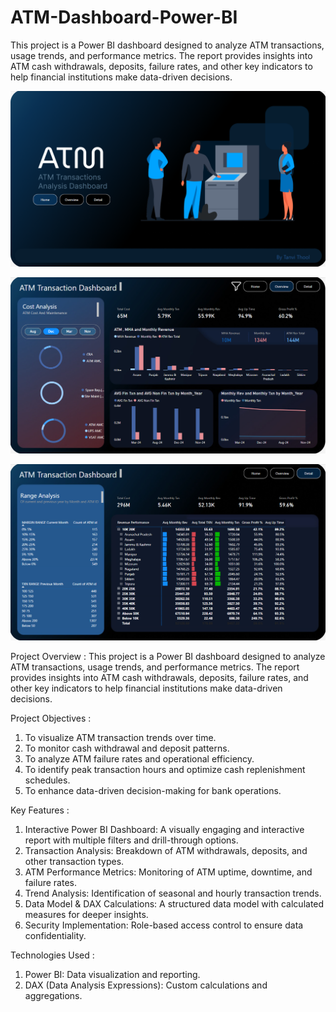 # ATM-Dashboard-Power-BI
This project is a Power BI dashboard designed to analyze ATM transactions, usage trends, and performance metrics. The report provides insights into ATM cash withdrawals, deposits, failure rates, and other key indicators to help financial institutions make data-driven decisions.

![image alt](https://github.com/Tanvi-1306/ATM-Analytics-Dashboard---Power-BI-/blob/d1c7d1474cf7a449ce4bf97cadb0115c73dc5618/Screenshot%20(76).png)

![image alt](https://github.com/Tanvi-1306/ATM-Analytics-Dashboard---Power-BI-/blob/7e3230911c39b5dba7a22e5450c2c1138ac38c44/Screenshot%20(77).png)

![image alt](https://github.com/Tanvi-1306/ATM-Analytics-Dashboard---Power-BI-/blob/40b2ec92d0d046f91ce70834fc92f1c25fcb4ef2/Screenshot%20(78).png)

 Project Overview :
This project is a Power BI dashboard designed to analyze ATM transactions, usage trends, and performance metrics. The report provides insights into ATM cash withdrawals, deposits, failure rates, and other key indicators to help financial institutions make data-driven decisions.

Project Objectives :
1. To visualize ATM transaction trends over time.
2. To monitor cash withdrawal and deposit patterns.
3. To analyze ATM failure rates and operational efficiency.
4. To identify peak transaction hours and optimize cash replenishment schedules.
5. To enhance data-driven decision-making for bank operations.

Key Features :
1. Interactive Power BI Dashboard: A visually engaging and interactive report with multiple filters and drill-through options.
2. Transaction Analysis: Breakdown of ATM withdrawals, deposits, and other transaction types.
3. ATM Performance Metrics: Monitoring of ATM uptime, downtime, and failure rates.
4. Trend Analysis: Identification of seasonal and hourly transaction trends.
5. Data Model & DAX Calculations: A structured data model with calculated measures for deeper insights.
6. Security Implementation: Role-based access control to ensure data confidentiality.

Technologies Used :
1. Power BI: Data visualization and reporting.
2. DAX (Data Analysis Expressions): Custom calculations and aggregations.
